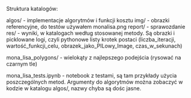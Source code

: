 Struktura katalogów:

algos/  - implementacje algorytmów i funkcji kosztu
img/    - obrazki referencyjne, do testów używałem monalisa.png
report/ - sprawozdanie
res/    - wyniki, w katalogach według stosowanej metody. Są obrazki i picklowane logi, czyli pythonowe listy 
          krotek postaci (liczba_iteracji, wartość_funkcji_celu, obrazek_jako_PILowy_Image, czas_w_sekunach)
       
mona_lisa_polygons/ - wielokąty z najlepszego podejścia (rysować na czarnym tle)
       
mona_lisa_tests.ipynb - notebook z testami, są tam przykłady użycia poszczególnych metod. Argumenty do
                        algorytmów można zobaczyć w kodzie w katalogu algos/, nazwy chyba są dośc jasne.
